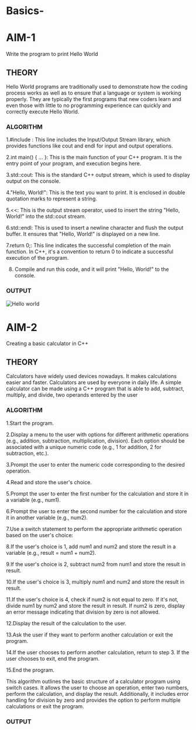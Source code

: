 # Basics-
# **AIM-1**
Write the program to print Hello World

## **THEORY**
Hello World programs are traditionally used to demonstrate how the coding process works as well as to ensure that a language or system is working properly. They are typically the first programs that new coders learn and even those with little to no programming experience can quickly and correctly execute Hello World.

### **ALGORITHM**
1.#include <iostream>: This line includes the Input/Output Stream library, which provides functions like cout and endl for input and output operations.

2.int main() { ... }: This is the main function of your C++ program. It is the entry point of your program, and execution begins here.

3.std::cout: This is the standard C++ output stream, which is used to display output on the console.

4."Hello, World!": This is the text you want to print. It is enclosed in double quotation marks to represent a string.

5.<<: This is the output stream operator, used to insert the string "Hello, World!" into the std::cout stream.

6.std::endl: This is used to insert a newline character and flush the output buffer. It ensures that "Hello, World!" is displayed on a new line.

7.return 0;: This line indicates the successful completion of the main function. In C++, it's a convention to return 0 to indicate a successful execution of the program.

8. Compile and run this code, and it will print "Hello, World!" to the console.
   
### **OUTPUT**





![Hello world](https://github.com/Purvansha022609/Basic/assets/139473344/17549f53-8c30-4869-8284-b26c5f601d7f)


# **AIM-2**
Creating a basic calculator in C++

## **THEORY**
Calculators have widely used devices nowadays. It makes calculations easier and faster. Calculators are used by everyone in daily life. A simple calculator can be made using a C++ program that is able to add, subtract, multiply, and divide, two operands entered by the user

### **ALGORITHM**
1.Start the program.

2.Display a menu to the user with options for different arithmetic operations (e.g., addition, subtraction, multiplication, division). Each option should be associated with a unique numeric code (e.g., 1 for addition, 2 for subtraction, etc.).

3.Prompt the user to enter the numeric code corresponding to the desired operation.

4.Read and store the user's choice.

5.Prompt the user to enter the first number for the calculation and store it in a variable (e.g., num1).

6.Prompt the user to enter the second number for the calculation and store it in another variable (e.g., num2).

7.Use a switch statement to perform the appropriate arithmetic operation based on the user's choice:

8.If the user's choice is 1, add num1 and num2 and store the result in a variable (e.g., result = num1 + num2).

9.If the user's choice is 2, subtract num2 from num1 and store the result in result.

10.If the user's choice is 3, multiply num1 and num2 and store the result in result.

11.If the user's choice is 4, check if num2 is not equal to zero. If it's not, divide num1 by num2 and store the result in result. If num2 is zero, display an error message indicating that division by zero is not allowed.

12.Display the result of the calculation to the user.

13.Ask the user if they want to perform another calculation or exit the program.

14.If the user chooses to perform another calculation, return to step 3. If the user chooses to exit, end the program.

15.End the program.

This algorithm outlines the basic structure of a calculator program using switch cases. It allows the user to choose an operation, enter two numbers, perform the calculation, and display the result. Additionally, it includes error handling for division by zero and provides the option to perform multiple calculations or exit the program.

### **OUTPUT**
